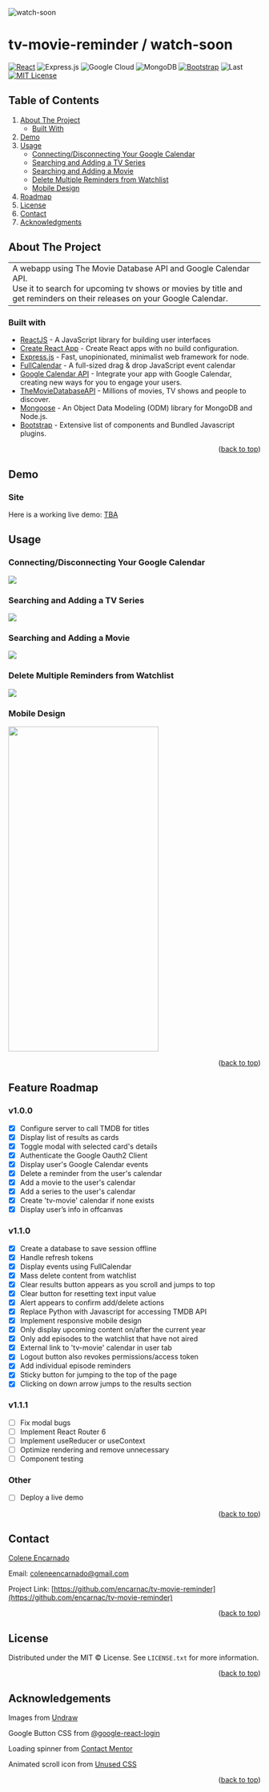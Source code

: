 ![watch-soon](watch-soon.png)


# tv-movie-reminder / watch-soon


[![React][React.js]][React-url]  ![Express.js](https://img.shields.io/badge/express.js-%23404d59.svg?style=for-the-badge&logo=express&logoColor=%2361DAFB)
![Google Cloud](https://img.shields.io/badge/GoogleCloud-%234285F4.svg?style=for-the-badge&logo=google-cloud&logoColor=white) ![MongoDB](https://img.shields.io/badge/MongoDB-4EA94B?style=for-the-badge&logo=mongodb&logoColor=white) [![Bootstrap][Bootstrap.com]][Bootstrap-url]
![Last](https://img.shields.io/github/last-commit/encarnac/tv-movie-reminder?style=for-the-badge)
[![MIT License][license-shield]][license-url]



<!-- TABLE OF CONTENTS -->
## Table of Contents
  <ol>
    <li>
      <a href="#about-the-project">About The Project</a>
      <ul>
        <li><a href="#built-with">Built With</a></li>
      </ul>
    </li>
    <li>
      <a href="#demo">Demo</a>
    </li>
    <li> <a href="#usage">Usage</a>
      <ul>
        <li><a href="#connecting/disconnecting-your-google-calendar">Connecting/Disconnecting Your Google Calendar </a></li>
        <li><a href="#searching-and-adding-a-tv-series">Searching and Adding a TV Series</a></li>
        <li><a href="#searching-and-adding-a-movie">Searching and Adding a Movie</a></li>
        <li><a href="#delete-multiple-reminders-from-watchlist">Delete Multiple Reminders from Watchlist</a></li>
        <li><a href="#mobile-design">Mobile Design</a></li>
      </ul>
    </li>
    <li><a href="#feature-roadmap">Roadmap</a></li>
    <li><a href="#license">License</a></li>
    <li><a href="#contact">Contact</a></li>
    <li><a href="#acknowledgements">Acknowledgments</a></li>
  </ol>



<!-- ABOUT THE PROJECT -->
## About The Project
<table>
<tr></tr>
<td>
  A webapp using The Movie Database API and Google Calendar API. 
  </br> Use it to search for upcoming tv shows or movies by title and get reminders on their releases on your Google Calendar. 
</td>
</table>

### Built with 
- [ReactJS](https://reactjs.org/) - A JavaScript library for building user interfaces
- [Create React App](https://create-react-app.dev/) - Create React apps with no build configuration.
- [Express.js](https://expressjs.com/) - Fast, unopinionated, minimalist web framework for node.
- [ FullCalendar](https://fullcalendar.io/) - A full-sized drag & drop JavaScript event calendar
- [Google Calendar API](https://developers.google.com/calendar/api) - Integrate your app with Google Calendar, creating new ways for you to engage your users.
- [TheMovieDatabaseAPI](https://developers.themoviedb.org/3) - Millions of movies, TV shows and people to discover. 
- [Mongoose](https://mongoosejs.com/) - An Object Data Modeling (ODM) library for MongoDB and Node.js. 
- [Bootstrap](http://getbootstrap.com/) - Extensive list of components and  Bundled Javascript plugins.



<p align="right">(<a href="#table-of-contents">back to top</a>)</p>



<!-- SITE -->
## Demo

### Site
Here is a working live demo: [TBA](#)

## Usage
### Connecting/Disconnecting Your Google Calendar   
![](demo-googleLogin.gif)

### Searching and Adding a TV Series
![](demo-addTvSeries.gif)

### Searching and Adding a Movie
![](demo-addMovie.gif)

### Delete Multiple Reminders from Watchlist
![](demo-deleteReminder.gif)

### Mobile Design
<img src="demo-iPhone12Pro.gif" width="300" height="649">

<p align="right">(<a href="#table-of-contents">back to top</a>)</p>



<!-- ROADMAP -->
## Feature Roadmap
### v1.0.0
- [x] Configure server to call TMDB for titles
- [x] Display list of results as cards
- [x] Toggle modal with selected card's details
- [x] Authenticate the Google Oauth2 Client
- [x] Display user's Google Calendar events
- [x] Delete a reminder from the user's calendar
- [x] Add a movie to the user's calendar
- [x] Add a series to the user's calendar
- [x] Create 'tv-movie' calendar if none exists
- [x] Display user’s info in offcanvas
### v1.1.0
- [x] Create a database to save session offline
- [x] Handle refresh tokens
- [x] Display events using FullCalendar
- [x] Mass delete content from watchlist
- [x] Clear results button appears as you scroll and jumps to top
- [x] Clear button for resetting text input value
- [x] Alert appears to confirm add/delete actions
- [x] Replace Python with Javascript for accessing TMDB API
- [x] Implement responsive mobile design
- [x] Only display upcoming content on/after the current year
- [x] Only add episodes to the watchlist that have not aired
- [x] External link to 'tv-movie' calendar in user tab
- [x] Logout button also revokes permissions/access token
- [x] Add individual episode reminders
- [x] Sticky button for jumping to the top of the page 
- [x] Clicking on down arrow jumps to the results section
### v1.1.1
- [ ] Fix modal bugs 
- [ ] Implement React Router 6
- [ ] Implement useReducer or useContext
- [ ] Optimize rendering and remove unnecessary 
- [ ] Component testing
### Other
- [ ] Deploy a live demo


<p align="right">(<a href="#table-of-contents">back to top</a>)</p>



<!-- CONTACT -->
## Contact
[Colene Encarnado](https://github.com/encarnac)

Email: [coleneencarnado@gmail.com](coleneencarnado@gmail.com
) 
  
  Project Link: [https://github.com/encarnac/tv-movie-reminder](https://github.com/encarnac/tv-movie-reminder)

<p align="right">(<a href="#table-of-contents">back to top</a>)</p>



<!-- LICENSE -->
## License
Distributed under the MIT ©  License. See `LICENSE.txt` for more information.

<p align="right">(<a href="#table-of-contents">back to top</a>)</p>


<!-- ACKNOWLEDGEMENTS -->
## Acknowledgements
Images from [Undraw](https://undraw.co/)

Google Button CSS from [@google-react-login](https://github.com/anthonyjgrove/react-google-login)

Loading spinner from [Contact Mentor](https://contactmentor.com/how-to-add-loading-spinner-react-js/)

Animated scroll icon from [Unused CSS](https://unused-css.com/blog/animated-down-arrow/)

<p align="right">(<a href="#table-of-contents">back to top</a>)</p>



<!-- MARKDOWN LINKS & IMAGES -->
<!-- https://www.markdownguide.org/basic-syntax/#reference-style-links -->
[license-shield]: https://img.shields.io/github/license/othneildrew/Best-README-Template.svg?style=for-the-badge
[license-url]: https://github.com/othneildrew/Best-README-Template/blob/master/LICENSE.txt
[React.js]: https://img.shields.io/badge/React-20232A?style=for-the-badge&logo=react&logoColor=61DAFB
[React-url]: https://reactjs.org/
[Bootstrap.com]: https://img.shields.io/badge/Bootstrap-563D7C?style=for-the-badge&logo=bootstrap&logoColor=white
[Bootstrap-url]: https://getbootstrap.com

